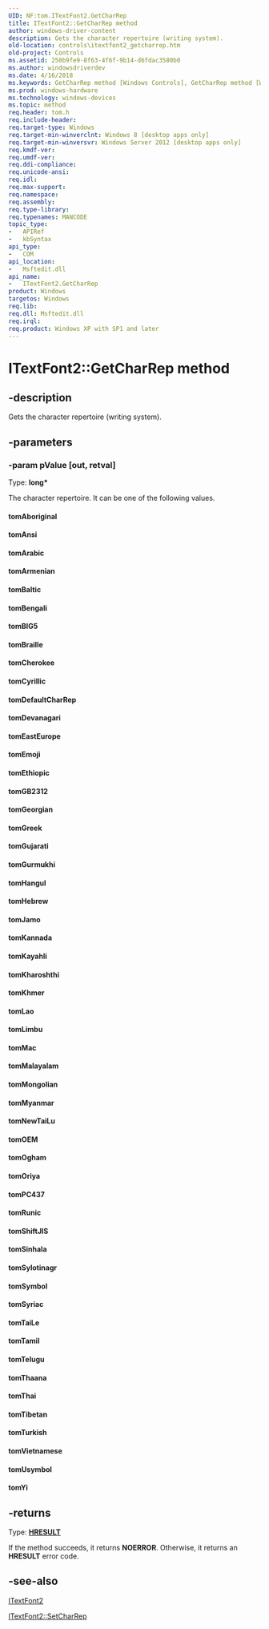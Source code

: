 ```yaml
---
UID: NF:tom.ITextFont2.GetCharRep
title: ITextFont2::GetCharRep method
author: windows-driver-content
description: Gets the character repertoire (writing system).
old-location: controls\itextfont2_getcharrep.htm
old-project: Controls
ms.assetid: 250b9fe9-8f63-4f6f-9b14-d6fdac3580b0
ms.author: windowsdriverdev
ms.date: 4/16/2018
ms.keywords: GetCharRep method [Windows Controls], GetCharRep method [Windows Controls], ITextFont2 interface, GetCharRep,ITextFont2.GetCharRep, ITextFont2, ITextFont2 interface [Windows Controls], GetCharRep method, ITextFont2::GetCharRep, controls.itextfont2_getcharrep, tom/ITextFont2::GetCharRep, tomAboriginal, tomAnsi, tomArabic, tomArmenian, tomBIG5, tomBaltic, tomBengali, tomBraille, tomCherokee, tomCyrillic, tomDefaultCharRep, tomDevanagari, tomEastEurope, tomEmoji, tomEthiopic, tomGB2312, tomGeorgian, tomGreek, tomGujarati, tomGurmukhi, tomHangul, tomHebrew, tomJamo, tomKannada, tomKayahli, tomKharoshthi, tomKhmer, tomLao, tomLimbu, tomMac, tomMalayalam, tomMongolian, tomMyanmar, tomNewTaiLu, tomOEM, tomOgham, tomOriya, tomPC437, tomRunic, tomShiftJIS, tomSinhala, tomSylotinagr, tomSymbol, tomSyriac, tomTaiLe, tomTamil, tomTelugu, tomThaana, tomThai, tomTibetan, tomTurkish, tomUsymbol, tomVietnamese, tomYi
ms.prod: windows-hardware
ms.technology: windows-devices
ms.topic: method
req.header: tom.h
req.include-header: 
req.target-type: Windows
req.target-min-winverclnt: Windows 8 [desktop apps only]
req.target-min-winversvr: Windows Server 2012 [desktop apps only]
req.kmdf-ver: 
req.umdf-ver: 
req.ddi-compliance: 
req.unicode-ansi: 
req.idl: 
req.max-support: 
req.namespace: 
req.assembly: 
req.type-library: 
req.typenames: MANCODE
topic_type:
-	APIRef
-	kbSyntax
api_type:
-	COM
api_location:
-	Msftedit.dll
api_name:
-	ITextFont2.GetCharRep
product: Windows
targetos: Windows
req.lib: 
req.dll: Msftedit.dll
req.irql: 
req.product: Windows XP with SP1 and later
---
```


# ITextFont2::GetCharRep method


## -description


Gets the character repertoire (writing system).


## -parameters




### -param pValue [out, retval]

Type: <b>long*</b>

The character repertoire. It can be one of the following values.


<a id="tomAboriginal"></a>
<a id="tomaboriginal"></a>
<a id="TOMABORIGINAL"></a>


#### tomAboriginal

<a id="tomAnsi"></a>
<a id="tomansi"></a>
<a id="TOMANSI"></a>


#### tomAnsi

<a id="tomArabic"></a>
<a id="tomarabic"></a>
<a id="TOMARABIC"></a>


#### tomArabic

<a id="tomArmenian"></a>
<a id="tomarmenian"></a>
<a id="TOMARMENIAN"></a>


#### tomArmenian

<a id="tomBaltic"></a>
<a id="tombaltic"></a>
<a id="TOMBALTIC"></a>


#### tomBaltic

<a id="tomBengali"></a>
<a id="tombengali"></a>
<a id="TOMBENGALI"></a>


#### tomBengali

<a id="tomBIG5"></a>
<a id="tombig5"></a>
<a id="TOMBIG5"></a>


#### tomBIG5

<a id="tomBraille"></a>
<a id="tombraille"></a>
<a id="TOMBRAILLE"></a>


#### tomBraille

<a id="tomCherokee"></a>
<a id="tomcherokee"></a>
<a id="TOMCHEROKEE"></a>


#### tomCherokee

<a id="tomCyrillic"></a>
<a id="tomcyrillic"></a>
<a id="TOMCYRILLIC"></a>


#### tomCyrillic

<a id="tomDefaultCharRep"></a>
<a id="tomdefaultcharrep"></a>
<a id="TOMDEFAULTCHARREP"></a>


#### tomDefaultCharRep

<a id="tomDevanagari"></a>
<a id="tomdevanagari"></a>
<a id="TOMDEVANAGARI"></a>


#### tomDevanagari

<a id="tomEastEurope"></a>
<a id="tomeasteurope"></a>
<a id="TOMEASTEUROPE"></a>


#### tomEastEurope

<a id="tomEmoji"></a>
<a id="tomemoji"></a>
<a id="TOMEMOJI"></a>


#### tomEmoji

<a id="tomEthiopic"></a>
<a id="tomethiopic"></a>
<a id="TOMETHIOPIC"></a>


#### tomEthiopic

<a id="tomGB2312"></a>
<a id="tomgb2312"></a>
<a id="TOMGB2312"></a>


#### tomGB2312

<a id="tomGeorgian"></a>
<a id="tomgeorgian"></a>
<a id="TOMGEORGIAN"></a>


#### tomGeorgian

<a id="tomGreek"></a>
<a id="tomgreek"></a>
<a id="TOMGREEK"></a>


#### tomGreek

<a id="tomGujarati"></a>
<a id="tomgujarati"></a>
<a id="TOMGUJARATI"></a>


#### tomGujarati

<a id="tomGurmukhi"></a>
<a id="tomgurmukhi"></a>
<a id="TOMGURMUKHI"></a>


#### tomGurmukhi

<a id="tomHangul"></a>
<a id="tomhangul"></a>
<a id="TOMHANGUL"></a>


#### tomHangul

<a id="tomHebrew"></a>
<a id="tomhebrew"></a>
<a id="TOMHEBREW"></a>


#### tomHebrew

<a id="tomJamo"></a>
<a id="tomjamo"></a>
<a id="TOMJAMO"></a>


#### tomJamo

<a id="tomKannada"></a>
<a id="tomkannada"></a>
<a id="TOMKANNADA"></a>


#### tomKannada

<a id="tomKayahli"></a>
<a id="tomkayahli"></a>
<a id="TOMKAYAHLI"></a>


#### tomKayahli

<a id="tomKharoshthi"></a>
<a id="tomkharoshthi"></a>
<a id="TOMKHAROSHTHI"></a>


#### tomKharoshthi

<a id="tomKhmer"></a>
<a id="tomkhmer"></a>
<a id="TOMKHMER"></a>


#### tomKhmer

<a id="tomLao"></a>
<a id="tomlao"></a>
<a id="TOMLAO"></a>


#### tomLao

<a id="tomLimbu"></a>
<a id="tomlimbu"></a>
<a id="TOMLIMBU"></a>


#### tomLimbu

<a id="tomMac"></a>
<a id="tommac"></a>
<a id="TOMMAC"></a>


#### tomMac

<a id="tomMalayalam"></a>
<a id="tommalayalam"></a>
<a id="TOMMALAYALAM"></a>


#### tomMalayalam

<a id="tomMongolian"></a>
<a id="tommongolian"></a>
<a id="TOMMONGOLIAN"></a>


#### tomMongolian

<a id="tomMyanmar"></a>
<a id="tommyanmar"></a>
<a id="TOMMYANMAR"></a>


#### tomMyanmar

<a id="tomNewTaiLu"></a>
<a id="tomnewtailu"></a>
<a id="TOMNEWTAILU"></a>


#### tomNewTaiLu

<a id="tomOEM"></a>
<a id="tomoem"></a>
<a id="TOMOEM"></a>


#### tomOEM

<a id="tomOgham"></a>
<a id="tomogham"></a>
<a id="TOMOGHAM"></a>


#### tomOgham

<a id="tomOriya"></a>
<a id="tomoriya"></a>
<a id="TOMORIYA"></a>


#### tomOriya

<a id="tomPC437"></a>
<a id="tompc437"></a>
<a id="TOMPC437"></a>


#### tomPC437

<a id="tomRunic"></a>
<a id="tomrunic"></a>
<a id="TOMRUNIC"></a>


#### tomRunic

<a id="tomShiftJIS"></a>
<a id="tomshiftjis"></a>
<a id="TOMSHIFTJIS"></a>


#### tomShiftJIS

<a id="tomSinhala"></a>
<a id="tomsinhala"></a>
<a id="TOMSINHALA"></a>


#### tomSinhala

<a id="tomSylotinagr"></a>
<a id="tomsylotinagr"></a>
<a id="TOMSYLOTINAGR"></a>


#### tomSylotinagr

<a id="tomSymbol"></a>
<a id="tomsymbol"></a>
<a id="TOMSYMBOL"></a>


#### tomSymbol

<a id="tomSyriac"></a>
<a id="tomsyriac"></a>
<a id="TOMSYRIAC"></a>


#### tomSyriac

<a id="tomTaiLe"></a>
<a id="tomtaile"></a>
<a id="TOMTAILE"></a>


#### tomTaiLe

<a id="tomTamil"></a>
<a id="tomtamil"></a>
<a id="TOMTAMIL"></a>


#### tomTamil

<a id="tomTelugu"></a>
<a id="tomtelugu"></a>
<a id="TOMTELUGU"></a>


#### tomTelugu

<a id="tomThaana"></a>
<a id="tomthaana"></a>
<a id="TOMTHAANA"></a>


#### tomThaana

<a id="tomThai"></a>
<a id="tomthai"></a>
<a id="TOMTHAI"></a>


#### tomThai

<a id="tomTibetan"></a>
<a id="tomtibetan"></a>
<a id="TOMTIBETAN"></a>


#### tomTibetan

<a id="tomTurkish"></a>
<a id="tomturkish"></a>
<a id="TOMTURKISH"></a>


#### tomTurkish

<a id="tomVietnamese"></a>
<a id="tomvietnamese"></a>
<a id="TOMVIETNAMESE"></a>


#### tomVietnamese

<a id="tomUsymbol"></a>
<a id="tomusymbol"></a>
<a id="TOMUSYMBOL"></a>


#### tomUsymbol

<a id="tomYi"></a>
<a id="tomyi"></a>
<a id="TOMYI"></a>


#### tomYi


## -returns



Type: <b><a href="https://msdn.microsoft.com/4553cafc-450e-4493-a4d4-cb6e2f274d46">HRESULT</a></b>

If the method succeeds, it returns <b>NOERROR</b>. Otherwise, it returns an <b>HRESULT</b> error code.




## -see-also




<a href="https://msdn.microsoft.com/d2d43bfd-7cdf-458a-822d-e3965bfe2284">ITextFont2</a>



<a href="https://msdn.microsoft.com/6c57b5e5-a5c7-416a-851c-fc8ef16b5a9a">ITextFont2::SetCharRep</a>
 

 

